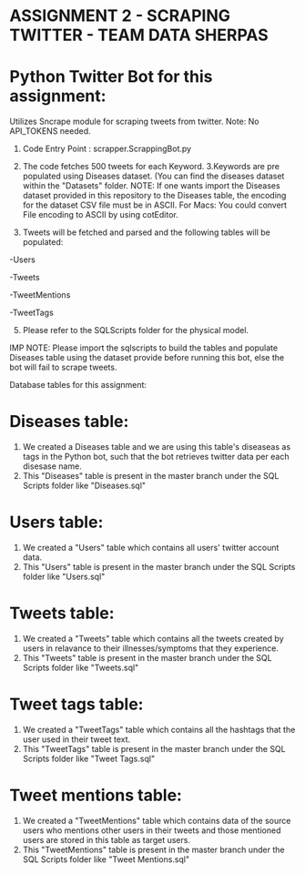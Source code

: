 # ASSIGNMENT 2 - SCRAPING TWITTER - TEAM DATA SHERPAS
# Python Twitter Bot for this assignment:
Utilizes Sncrape module for scraping tweets from twitter.
Note: No API_TOKENS needed.
1. Code Entry Point : scrapper.ScrappingBot.py
2. The code fetches 500 tweets for each Keyword.
3.Keywords are pre populated using Diseases dataset. (You can find the diseases dataset within the "Datasets" folder.
NOTE: If one wants import the Diseases dataset provided in this repository to the Diseases table, the encoding for the dataset CSV file must be in ASCII.
For Macs: You could convert File encoding to ASCII by using cotEditor.

4. Tweets will be fetched and parsed and the following tables will be populated:


  -Users
  
  -Tweets
  
  -TweetMentions
  
  -TweetTags
  
 5. Please refer to the SQLScripts folder for the physical model.


IMP NOTE: Please import the sqlscripts to build the tables and populate Diseases table using the dataset provide before running this bot, else the bot will fail to scrape tweets.


Database tables for this assignment:
# Diseases table:
1. We created a Diseases table and we are using this table's diseaseas as tags in the Python bot, such that the bot retrieves twitter data per each disesase name.
2. This "Diseases" table is present in the master branch under the SQL Scripts folder like "Diseases.sql"
# Users table:
1. We created a "Users" table which contains all users' twitter account data.
2. This "Users" table is present in the master branch under the SQL Scripts folder like "Users.sql"
# Tweets table:
1. We created a "Tweets" table which contains all the tweets created by users in relavance to their illnesses/symptoms that they experience.
2. This "Tweets" table is present in the master branch under the SQL Scripts folder like "Tweets.sql"
# Tweet tags table:
1. We created a "TweetTags" table which contains all the hashtags that the user used in their tweet text.
2. This "TweetTags" table is present in the master branch under the SQL Scripts folder like "Tweet Tags.sql"
# Tweet mentions table:
1. We created a "TweetMentions" table which contains data of the source users who mentions other users in their tweets and those mentioned users
are stored in this table as target users.
2. This "TweetMentions" table is present in the master branch under the SQL Scripts folder like "Tweet Mentions.sql"



